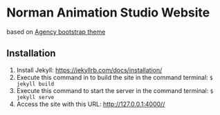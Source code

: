 Norman Animation Studio Website
===============================

based on [Agency bootstrap theme ](https://startbootstrap.com/template-overviews/agency/)


Installation
------------
1. Install Jekyll: https://jekyllrb.com/docs/installation/
2. Execute this command in to build the site in the command terminal:
    ```$ jekyll build```
3. Execute this command to start the server in the command terminal:
    ```$ jekyll serve```
4. Access the site with this URL: http://127.0.0.1:4000//
